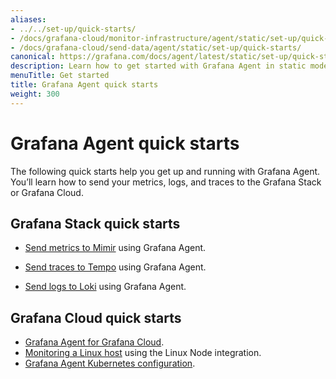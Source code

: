 ```yaml
---
aliases:
- ../../set-up/quick-starts/
- /docs/grafana-cloud/monitor-infrastructure/agent/static/set-up/quick-starts/
- /docs/grafana-cloud/send-data/agent/static/set-up/quick-starts/
canonical: https://grafana.com/docs/agent/latest/static/set-up/quick-starts/
description: Learn how to get started with Grafana Agent in static mode
menuTitle: Get started
title: Grafana Agent quick starts
weight: 300
---
```


# Grafana Agent quick starts

The following quick starts help you get up and running with Grafana Agent. You’ll learn how to send your metrics, logs, and traces to the Grafana Stack or Grafana Cloud.

## Grafana Stack quick starts

- [Send metrics to Mimir](/docs/mimir/latest/get-started/) using Grafana Agent.

- [Send traces to Tempo](/docs/tempo/latest/getting-started/#2-pipeline-grafana-agent) using Grafana Agent.

- [Send logs to Loki](/docs/grafana-cloud/logs/collect-logs-with-agent/) using Grafana Agent.

## Grafana Cloud quick starts

- [Grafana Agent for Grafana Cloud](/docs/grafana-cloud/monitor-infrastructure/integrations/get-started/).
- [Monitoring a Linux host](/docs/grafana-cloud/quickstart/agent_linuxnode/) using the Linux Node integration.
- [Grafana Agent Kubernetes configuration](/docs/grafana-cloud/monitor-infrastructure/kubernetes-monitoring/configuration/).
